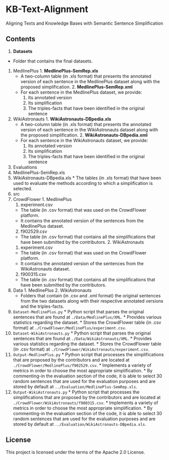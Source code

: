 # KB-Text-Alignment
Aligning Texts and Knowledge Bases with Semantic Sentence Simplification
## Contents
1. **Datasets**
  * Folder that contains the final datasets.
  1. MedlinePlus
    1. **MedlinePlus-SemRep.xls**
      * A two-column table (in .xls format) that presents the annotated version of each sentence in the MedlinePlus dataset along with the proposed simplification.
    2. **MedlinePlus-SemRep.xml**
      * For each sentence in the MedlinePlus dataset, we provide:
        1. Its annotated version
        2. Its simplification
        3. The triples-facts that have been identified in the original sentence
  2. WikiAstronauts
    1. **WikiAstronauts-DBpedia.xls**
      * A two-column table (in .xls format) that presents the annotated version of each sentence in the WikiAstronauts dataset along with the proposed simplification.
    2. **WikiAstronauts-DBpedia.xml**
      * For each sentence in the WikiAstronauts dataset, we provide:
        1. Its annotated version
        2. Its simplification
        3. The triples-facts that have been identified in the original sentence
2. Evaluations
  1. MedlinePlus-SemRep.xls
  2. WikiAstronauts-DBpedia.xls
    * The tables (in .xls format) that have been used to evaluate the methods according to which a simplification is selected.
3. src
  1. CrowdFlower
    1. MedlinePlus
      1. experiment.csv 
        * The table (in .csv format) that was used on the CrowdFlower platform. 
        * It contains the annotated version of the sentences from the MedlinePlus dataset.
      2. f902529.csv
        * The table (in .csv format) that contains all the simplifications that have been submitted by the contributors.
    2. WikiAstronauts
      1. experiment.csv 
        * The table (in .csv format) that was used on the CrowdFlower platform.
        * It contains the annotated version of the sentences from the WikiAstronauts dataset.
      2. f900315.csv
        * The table (in .csv format) that contains all the simplifications that have been submitted by the contributors.
  2. Data
    1. MedlinePlus
    2. WikiAstronauts
      * Folders that contain (in .csv and .xml format) the original sentences from the two datasets along with their respective annotated versions and the triples-facts.
  3. ```Dataset-MedlinePlus.py```
    * Python script that parses the original sentences that are found at ```./Data/MedlinePlus/XML```.
    * Provides various statistics regarding the dataset.
    * Stores the CrowdFlower table (in .csv format) at ```./CrowdFlower/MedlinePlus/experiment.csv```.
  4. ```Dataset-WikiAstronauts.py```
    * Python script that parses the original sentences that are found at ```./Data/WikiAstronauts/XML```.
    * Provides various statistics regarding the dataset.
    * Stores the CrowdFlower table (in .csv format) at ```./CrowdFlower/WikiAstronauts/experiment.csv```.
  5. ```Output-MedlinePlus.py```
    * Python script that processes the simplifications that are proposed by the contributors and are located at ```./CrowdFlower/MedlinePlus/f902529.csv```.
    * Implements a variety of metrics in order to choose the most appropriate simplification.
    * By commenting-in the evaluation section of the code, it is able to select 30 random sentences that are used for the evaluation purposes and are stored by default at ```../Evaluation/MedlinePlus-SemRep.xls```.
  6. ```Output-WikiAstronauts.py```
    * Python script that processes the simplifications that are proposed by the contributors and are located at ```./CrowdFlower/WikiAstronauts/f900315.csv```.
    * Implements a variety of metrics in order to choose the most appropriate simplification.
    * By commenting-in the evaluation section of the code, it is able to select 30 random sentences that are used for the evaluation purposes and are stored by default at ```../Evaluation/WikiAstronauts-DBpedia.xls```.

## License
This project is licensed under the terms of the Apache 2.0 License.
